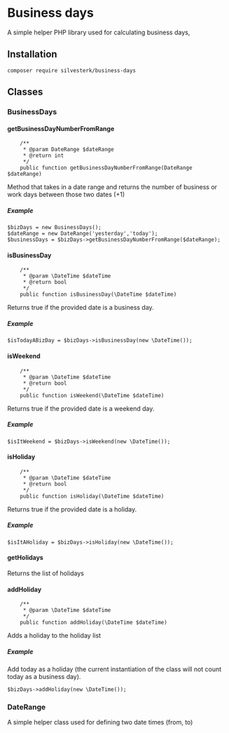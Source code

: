 # Business days
A simple helper PHP library used for calculating business days, 

## Installation
``
composer require silvesterk/business-days
``
## Classes
### BusinessDays
#### getBusinessDayNumberFromRange
```
    /**
     * @param DateRange $dateRange
     * @return int
     */
    public function getBusinessDayNumberFromRange(DateRange $dateRange)
```
Method that takes in a date range and returns the number of business or work days between those two dates (+1)
##### Example
```
$bizDays = new BusinessDays();
$dateRange = new DateRange('yesterday','today');
$businessDays = $bizDays->getBusinessDayNumberFromRange($dateRange);
```
#### isBusinessDay
```
    /**
     * @param \DateTime $dateTime
     * @return bool
     */
    public function isBusinessDay(\DateTime $dateTime)
```
Returns true if the provided date is a business day.
##### Example
```
$isTodayABizDay = $bizDays->isBusinessDay(new \DateTime());
```
#### isWeekend
```
    /**
     * @param \DateTime $dateTime
     * @return bool
     */
    public function isWeekend(\DateTime $dateTime)
```
Returns true if the provided date is a weekend day.
##### Example
```
$isItWeekend = $bizDays->isWeekend(new \DateTime());
```
#### isHoliday
```
    /**
     * @param \DateTime $dateTime
     * @return bool
     */
    public function isHoliday(\DateTime $dateTime)
```
Returns true if the provided date is a holiday.
##### Example
```
$isItAHoliday = $bizDays->isHoliday(new \DateTime());
```
#### getHolidays
Returns the list of holidays
#### addHoliday
```
    /**
     * @param \DateTime $dateTime
     */
    public function addHoliday(\DateTime $dateTime)
```
Adds a holiday to the holiday list
##### Example
Add today as a holiday (the current instantiation of the class will not count today as a business day).
```
$bizDays->addHoliday(new \DateTime());
```
### DateRange
A simple helper class used for defining two date times (from, to)





